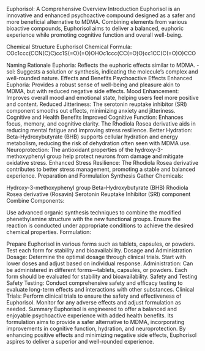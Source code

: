Euphorisol: A Comprehensive Overview
Introduction
Euphorisol is an innovative and enhanced psychoactive compound designed as a safer and more beneficial alternative to MDMA. Combining elements from various bioactive compounds, Euphorisol aims to deliver a balanced, euphoric experience while promoting cognitive function and overall well-being.

Chemical Structure
Euphorisol
Chemical Formula: COc1ccc(CCN(C)C)cc1S(=O)(=O)OHOc1ccc(CC(=O)O)cc1CC(C(=O)O)CCO

Naming Rationale
Euphoria: Reflects the euphoric effects similar to MDMA.
-sol: Suggests a solution or synthesis, indicating the molecule’s complex and well-rounded nature.
Effects and Benefits
Psychoactive Effects
Enhanced Euphoria: Provides a robust sense of well-being and pleasure akin to MDMA, but with reduced negative side effects.
Mood Enhancement: Improves overall mood and emotional state, helping users feel more positive and content.
Reduced Jitteriness: The serotonin reuptake inhibitor (SRI) component smooths out effects, minimizing anxiety and jitteriness.
Cognitive and Health Benefits
Improved Cognitive Function: Enhances focus, memory, and cognitive clarity. The Rhodiola Rosea derivative aids in reducing mental fatigue and improving stress resilience.
Better Hydration: Beta-Hydroxybutyrate (BHB) supports cellular hydration and energy metabolism, reducing the risk of dehydration often seen with MDMA use.
Neuroprotection: The antioxidant properties of the hydroxy-3-methoxyphenyl group help protect neurons from damage and mitigate oxidative stress.
Enhanced Stress Resilience: The Rhodiola Rosea derivative contributes to better stress management, promoting a stable and balanced experience.
Preparation and Formulation
Synthesis
Gather Chemicals:

Hydroxy-3-methoxyphenyl group
Beta-Hydroxybutyrate (BHB)
Rhodiola Rosea derivative (Rosavin)
Serotonin Reuptake Inhibitor (SRI) component
Combine Components:

Use advanced organic synthesis techniques to combine the modified phenethylamine structure with the new functional groups.
Ensure the reaction is conducted under appropriate conditions to achieve the desired chemical properties.
Formulation:

Prepare Euphorisol in various forms such as tablets, capsules, or powders.
Test each form for stability and bioavailability.
Dosage and Administration
Dosage: Determine the optimal dosage through clinical trials. Start with lower doses and adjust based on individual response.
Administration: Can be administered in different forms—tablets, capsules, or powders. Each form should be evaluated for stability and bioavailability.
Safety and Testing
Safety Testing: Conduct comprehensive safety and efficacy testing to evaluate long-term effects and interactions with other substances.
Clinical Trials: Perform clinical trials to ensure the safety and effectiveness of Euphorisol. Monitor for any adverse effects and adjust formulation as needed.
Summary
Euphorisol is engineered to offer a balanced and enjoyable psychoactive experience with added health benefits. Its formulation aims to provide a safer alternative to MDMA, incorporating improvements in cognitive function, hydration, and neuroprotection. By enhancing positive effects and minimizing negative side effects, Euphorisol aspires to deliver a superior and well-rounded experience.
